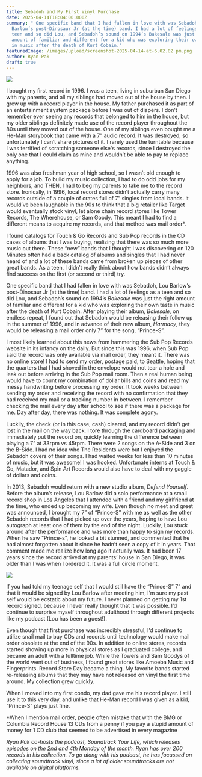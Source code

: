 ```yaml
---
title: Sebadoh and My First Vinyl Purchase
date: 2025-04-14T18:04:00.000Z
summary: " One specific band that I had fallen in love with was Sebadoh, Lou
  Barlow’s post-Dinosaur Jr (at the time) band. I had a lot of feelings as a
  teen and so did Lou, and Sebadoh’s sound on 1994’s Bakesale was just the right
  amount of familiar and different for a kid who was exploring their own taste
  in music after the death of Kurt Cobain."
featuredImage: /images/upload/screenshot-2025-04-14-at-6.02.02 pm.png
author: Ryan Pak
draft: true
---
```

![](/images/upload/screenshot-2025-04-14-at-6.02.02 pm.png)

I bought my first record in 1996. I was a teen, living in suburban San Diego with my parents, and all my siblings had moved out of the house by then. I grew up with a record player in the house. My father purchased it as part of an entertainment system package before I was out of diapers. I don’t remember ever seeing any records that belonged to him in the house, but my older siblings definitely made use of the record player throughout the 80s until they moved out of the house. One of my siblings even bought me a He-Man storybook that came with a 7” audio record. It was destroyed, so unfortunately I can’t share pictures of it. I rarely used the turntable because I was terrified of scratching someone else's records, since I destroyed the only one that I could claim as mine and wouldn’t be able to pay to replace anything.

1996 was also freshman year of high school, so I wasn’t old enough to apply for a job. To build my music collection, I had to do odd jobs for my neighbors, and THEN, I had to beg my parents to take me to the record store. Ironically, in 1996, local record stores didn’t actually carry many records outside of a couple of crates full of 7” singles from local bands. It would’ve been laughable in the 90s to think that a big retailer like Target would eventually stock vinyl, let alone chain record stores like Tower Records, The Wherehouse, or Sam Goody. This meant I had to find a different means to acquire my records, and that method was mail order*.

I found catalogs for Touch & Go Records and Sub Pop records in the CD cases of albums that I was buying, realizing that there was so much more music out there. These “new” bands that I thought I was discovering on 120 Minutes often had a back catalog of albums and singles that I had never heard of and a lot of these bands came from broken up pieces of other great bands. As a teen, I didn’t really think about how bands didn’t always find success on the first (or second or third) try.

One specific band that I had fallen in love with was Sebadoh, Lou Barlow’s post-Dinosaur Jr (at the time) band. I had a lot of feelings as a teen and so did Lou, and Sebadoh’s sound on 1994’s *Bakesale* was just the right amount of familiar and different for a kid who was exploring their own taste in music after the death of Kurt Cobain. After playing their album, *Bakesale,* on endless repeat, I found out that Sebadoh would be releasing their follow up in the summer of 1996, and in advance of their new album, *Harmacy*, they would be releasing a mail order only 7” for the song, “Prince-S”.

I most likely learned about this news from hammering the Sub Pop Records website in its infancy on the daily. But since this was 1996, when Sub Pop said the record was only available via mail order, they meant it. There was no online store! I had to send my order, postage paid, to Seattle, hoping that the quarters that I had shoved in the envelope would not tear a hole and leak out before arriving in the Sub Pop mail room. Then a real human being would have to count my combination of dollar bills and coins and read my messy handwriting before processing my order. It took weeks between sending my order and receiving the record with no confirmation that they had received my mail or a tracking number in between. I remember checking the mail every day after school to see if there was a package for me. Day after day, there was nothing. It was complete agony.

Luckily, the check (or in this case, cash) cleared, and my record didn’t get lost in the mail on the way back. I tore through the cardboard packaging and immediately put the record on, quickly learning the difference between playing a 7” at 33rpm vs 45rpm. There were 2 songs on the A-Side and 3 on the B-Side. I had no idea who The Residents were but I enjoyed the Sebadoh covers of their songs. I had waited weeks for less than 10 minutes of music, but it was awesome! I was hooked. Unfortunate interns at Touch & Go, Matador, and Spin Art Records would also have to deal with my gaggle of dollars and coins.

In 2013, Sebadoh would return with a new studio album, *Defend Yourself*. Before the album’s release, Lou Barlow did a solo performance at a small record shop in Los Angeles that I attended with a friend and my girlfriend at the time, who ended up becoming my wife. Even though no meet and greet was announced, I brought my 7” of “Prince-S” with me as well as the other Sebadoh records that I had picked up over the years, hoping to have Lou autograph at least one of them by the end of the night. Luckily, Lou stuck around after the performance and was more than happy to sign my records. When he saw “Prince-s”, he looked a bit stunned, and commented that he had almost forgotten about it since he hadn’t seen a copy of it in years. That comment made me realize how long ago it actually was. It had been 17 years since the record arrived at my parents’ house in San Diego, it was older than I was when I ordered it. It was a full circle moment.

![](/images/upload/sound1.jpg)

If you had told my teenage self that I would still have the “Prince-S” 7” and that it would be signed by Lou Barlow after meeting him, I’m sure my past self would be ecstatic about my future. I never planned on getting my 1st record signed, because I never really thought that it was possible. I’d continue to surprise myself throughout adulthood through different projects like my podcast (Lou has been a guest!).

Even though that first purchase was incredibly stressful, I’d continue to utilize snail mail to buy CDs and records until technology would make mail order obsolete at the end of the 90s. In addition to online stores, records started showing up more in physical stores as I graduated college, and became an adult with a fulltime job. While the Towers and Sam Goodys of the world went out of business, I found great stores like Amoeba Music and Fingerprints. Record Store Day became a thing. My favorite bands started re-releasing albums that they may have not released on vinyl the first time around. My collection grew quickly.

When I moved into my first condo, my dad gave me his record player. I still use it to this very day, and unlike that He-Man record I was given as a kid, “Prince-S” plays just fine.

\*When I mention mail order, people often mistake that with the BMG or Columbia Record House 13 CDs from a penny if you pay a stupid amount of money for 1 CD club that seemed to be advertised in every magazine

*Ryan Pak co-hosts the podcast, Soundtrack Your Life, which releases episodes on the 2nd and 4th Monday of the month. Ryan has over 200 records in his collection. To go along with his podcast, he has focussed on collecting soundtrack vinyl, since a lot of older soundtracks are not available on digital platforms.*
